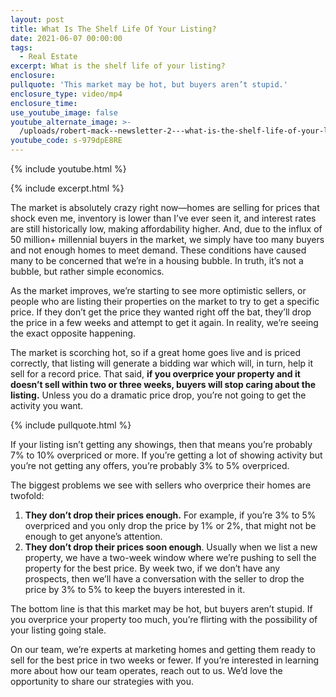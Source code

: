 ```yaml
---
layout: post
title: What Is The Shelf Life Of Your Listing?
date: 2021-06-07 00:00:00
tags:
  - Real Estate
excerpt: What is the shelf life of your listing?
enclosure:
pullquote: 'This market may be hot, but buyers aren’t stupid.'
enclosure_type: video/mp4
enclosure_time:
use_youtube_image: false
youtube_alternate_image: >-
  /uploads/robert-mack--newsletter-2---what-is-the-shelf-life-of-your-listing-yt.jpg
youtube_code: s-979dpE8RE
---
```

{% include youtube.html %}

{% include excerpt.html %}

The market is absolutely crazy right now—homes are selling for prices that shock even me, inventory is lower than I’ve ever seen it, and interest rates are still historically low, making affordability higher. And, due to the influx of 50 million+ millennial buyers in the market, we simply have too many buyers and not enough homes to meet demand. These conditions have caused many to be concerned that we’re in a housing bubble. In truth, it’s not a bubble, but rather simple economics.

As the market improves, we’re starting to see more optimistic sellers, or people who are listing their properties on the market to try to get a specific price. If they don’t get the price they wanted right off the bat, they’ll drop the price in a few weeks and attempt to get it again. In reality, we’re seeing the exact opposite happening.

The market is scorching hot, so if a great home goes live and is priced correctly, that listing will generate a bidding war which will, in turn, help it sell for a record price. That said, **if you overprice your property and it doesn’t sell within two or three weeks, buyers will stop caring about the listing.** Unless you do a dramatic price drop, you’re not going to get the activity you want.

{% include pullquote.html %}

If your listing isn’t getting any showings, then that means you’re probably 7% to 10% overpriced or more. If you’re getting a lot of showing activity but you’re not getting any offers, you’re probably 3% to 5% overpriced.

The biggest problems we see with sellers who overprice their homes are twofold:

1. **They don’t drop their prices enough.** For example, if you’re 3% to 5% overpriced and you only drop the price by 1% or 2%, that might not be enough to get anyone’s attention.&nbsp;
2. **They don’t drop their prices soon enough**. Usually when we list a new property, we have a two-week window where we’re pushing to sell the property for the best price. By week two, if we don’t have any prospects, then we’ll have a conversation with the seller to drop the price by 3% to 5% to keep the buyers interested in it.

The bottom line is that this market may be hot, but buyers aren’t stupid. If you overprice your property too much, you’re flirting with the possibility of your listing going stale.

On our team, we’re experts at marketing homes and getting them ready to sell for the best price in two weeks or fewer. If you’re interested in learning more about how our team operates, reach out to us. We’d love the opportunity to share our strategies with you.
